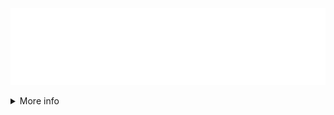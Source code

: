 ![Stuart Thomson](https://raw.githubusercontent.com/s-thom/s-thom/master/wave-banner.svg)

<details>
<summary>More info</summary>

## About me

I'm a guy that writes code. Whether anybody uses it or not doesn't really matter.

## This README

The SVG used at the top of this README is based on the version I use on my personal website. It's done in pure SVG using [SMIL](https://developer.mozilla.org/en-US/docs/Web/SVG/SVG_animation_with_SMIL), and barely scratches the surface of what's possible in SVG. This version uses quadratic bezier curves that animate their control points, leading to the appearance of the waves changing and overlapping. Quadratic curves are much easier to work with than cubics, as once the first control point is set, then all subsequent points have a single curve that passes through it. The curves themselves are generated with midpoint displacement, which finds the midpoint of a straight line, shifts it up/down, then draws two new lines. These points are ultimately what is used for each individual curve's start/end points.

- [Jost\* (Typeface)](https://indestructibletype.com/Jost.html)
- [CSS Tricks: A Guide to SVG Animations](https://css-tricks.com/guide-svg-animations-smil/)
- [SVG wave animation generator](https://loading.io/background/m-wave/) (the original inspiration for my own implementation)

And here's some other things that got me thinking about SVG in general, and may show up in later projects.

- [CSS Tricks: The Gooey Effect](https://css-tricks.com/gooey-effect/)
- [HTML + CSS in a GitHub README](https://github.com/cirosantilli/test-git-web-interface/blob/master/svg-foreignObject.svg) (I'm definitely using this later)

</details>
